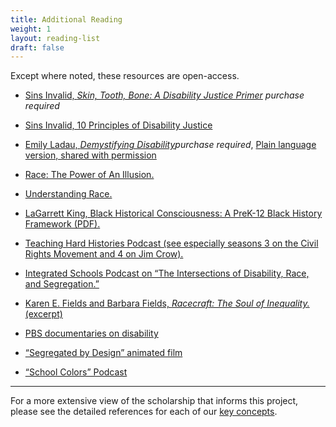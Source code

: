 ```yaml
---
title: Additional Reading
weight: 1
layout: reading-list
draft: false
---
```


Except where noted, these resources are open-access.

- [Sins Invalid, *Skin, Tooth, Bone: A Disability Justice Primer*](https://www.flipcause.com/secure/reward_step2/OTMxNQ==/65827) *purchase required*

- [Sins Invalid, 10 Principles of Disability Justice](https://static1.squarespace.com/static/5bed3674f8370ad8c02efd9a/t/5f1f0783916d8a179c46126d/1595869064521/10_Principles_of_DJ-2ndEd.pdf)

- [Emily Ladau, *Demystifying Disability*](https://www.penguinrandomhouse.com/books/646508/demystifying-disability-by-emily-ladau/)*purchase required*, [Plain language version, shared with permission](https://docs.google.com/document/d/1Nb0-Mc-SH3NmLRTBYR4GpqNFVJDAyIX7/edit)

- [Race: The Power of An Illusion.](https://www.racepowerofanillusion.org/clips/)

- [Understanding Race.](https://understandingrace.org)

- [LaGarrett King, Black Historical Consciousness: A PreK-12 Black History Framework (PDF).](https://ed.buffalo.edu/content/dam/ed/black-history-ed/docs/BHCP-Infographic-PK12.pdf)

- [Teaching Hard Histories Podcast (see especially seasons 3 on the Civil Rights Movement and 4 on Jim Crow).](https://www.learningforjustice.org/podcasts/teaching-hard-history)

- [Integrated Schools Podcast on “The Intersections of Disability, Race, and Segregation.”](https://integratedschools.org/podcast/s9e14-the-intersections-of-disability-race-and-segregation/)

- [Karen E. Fields and Barbara Fields, *Racecraft: The Soul of Inequality.* (excerpt)](https://www.versobooks.com/blogs/news/2482-race-racism-and-racecraft)

- [PBS documentaries on disability](https://www.pbs.org/articles/disability-pride-month-and-the-disability-rights-movement/)

- [“Segregated by Design” animated film](https://www.segregatedbydesign.com)

- [“School Colors” Podcast](https://www.schoolcolorspodcast.com)

---

For a more extensive view of the scholarship that informs this project, please see the detailed references for each of our [key concepts](/key-concepts).
